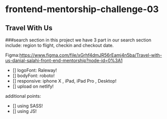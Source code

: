 # frontend-mentorship-challenge-03
## Travel With Us
###search section
in this project we have 3 part in our search section include:
region to flight, checkin and checkout date.

Figma:https://www.figma.com/file/xGrhf4dmJR56rEamj4n5ba/Travel-with-us-danial-salahi-front-end-mentorship?node-id=0%3A1

- [] logoFont: Raleway!
- [] bodyFont: roboto!
- [] responsive: iphone X , iPad, iPad Pro , Desktop!
- [] upload on netlify!

additional points:
- [] using SASS!
- [] using JS!


 
